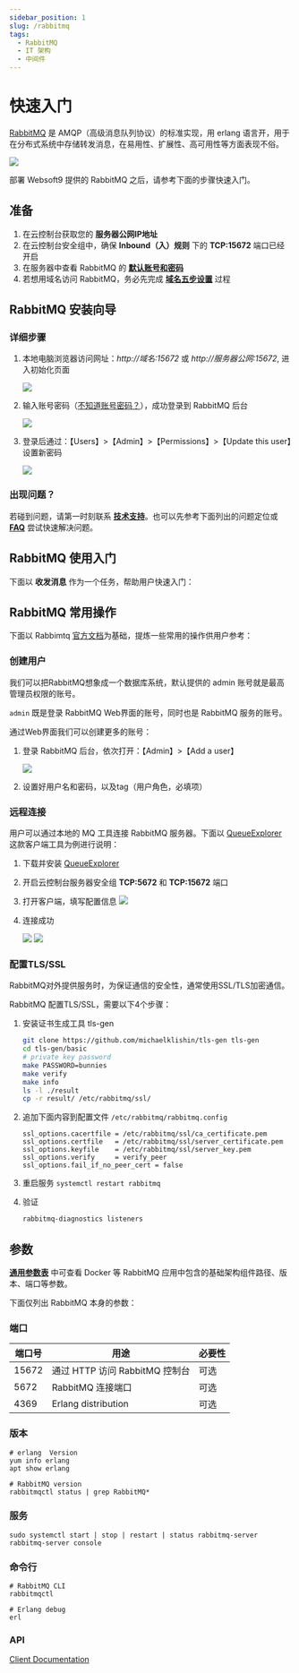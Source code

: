 ```yaml
---
sidebar_position: 1
slug: /rabbitmq
tags:
  - RabbitMQ 
  - IT 架构
  - 中间件
---
```


# 快速入门

[RabbitMQ](https://www.rabbitmq.com) 是 AMQP（高级消息队列协议）的标准实现，用 erlang 语言开，用于在分布式系统中存储转发消息，在易用性、扩展性、高可用性等方面表现不俗。

![](https://libs.websoft9.com/Websoft9/DocsPicture/zh/rabbitmq/rabbitmq-gui-websoft9.png)

部署 Websoft9 提供的 RabbitMQ 之后，请参考下面的步骤快速入门。

## 准备

1. 在云控制台获取您的 **服务器公网IP地址** 
2. 在云控制台安全组中，确保 **Inbound（入）规则** 下的 **TCP:15672** 端口已经开启
3. 在服务器中查看 RabbitMQ 的 **[默认账号和密码](./setup/credentials#getpw)**  
4. 若想用域名访问  RabbitMQ，务必先完成 **[域名五步设置](./dns#domain)** 过程

## RabbitMQ 安装向导

### 详细步骤

1. 本地电脑浏览器访问网址：*http://域名:15672* 或 *http://服务器公网:15672*, 进入初始化页面

   ![](https://libs.websoft9.com/Websoft9/DocsPicture/zh/rabbitmq/rabbitmq-login-websoft9.png)

2. 输入账号密码（[不知道账号密码？](./setup/credentials#getpw)），成功登录到 RabbitMQ 后台  

   ![](https://libs.websoft9.com/Websoft9/DocsPicture/zh/rabbitmq/rabbitmq-bk-websoft9.png)

3. 登录后通过：【Users】>【Admin】>【Permissions】>【Update this user】设置新密码  

   ![](https://libs.websoft9.com/Websoft9/DocsPicture/zh/rabbitmq/rabbitmq-pw-websoft9.png)


### 出现问题？

若碰到问题，请第一时刻联系 **[技术支持](./helpdesk)**。也可以先参考下面列出的问题定位或  **[FAQ](./faq#setup)** 尝试快速解决问题。


## RabbitMQ 使用入门

下面以 **收发消息** 作为一个任务，帮助用户快速入门：


## RabbitMQ 常用操作

下面以 Rabbimtq [官方文档](https://www.rabbitmq.com/documentation.html)为基础，提炼一些常用的操作供用户参考：  

### 创建用户

我们可以把RabbitMQ想象成一个数据库系统，默认提供的 admin 账号就是最高管理员权限的账号。  

`admin` 既是登录 RabbitMQ Web界面的账号，同时也是 RabbitMQ 服务的账号。

通过Web界面我们可以创建更多的账号：

1. 登录 RabbitMQ 后台，依次打开：【Admin】>【Add a user】

   ![](https://libs.websoft9.com/Websoft9/DocsPicture/zh/rabbitmq/rabbitmq-createuser-websoft9.png)

3. 设置好用户名和密码，以及tag（用户角色，必填项）

### 远程连接

用户可以通过本地的 MQ 工具连接 RabbitMQ 服务器。下面以 [QueueExplorer](https://www.cogin.com/mq/index.php) 这款客户端工具为例进行说明：

1. 下载并安装 [QueueExplorer](https://www.cogin.com/mq/download.php)

2. 开启云控制台服务器安全组 **TCP:5672** 和 **TCP:15672** 端口

3. 打开客户端，填写配置信息
   ![](https://libs.websoft9.com/Websoft9/DocsPicture/zh/rabbitmq/queueexplorer-rabbtimq001-websoft9.png)

3. 连接成功

   ![](https://libs.websoft9.com/Websoft9/DocsPicture/zh/rabbitmq/queueexplorer-rabbtimq002-websoft9.png)
   ![](https://libs.websoft9.com/Websoft9/DocsPicture/zh/rabbitmq/queueexplorer-rabbtimq003-websoft9.png)


### 配置TLS/SSL

RabbitMQ对外提供服务时，为保证通信的安全性，通常使用SSL/TLS加密通信。  

RabbitMQ 配置TLS/SSL，需要以下4个步骤：

1. 安装证书生成工具 tls-gen

    ```bash
    git clone https://github.com/michaelklishin/tls-gen tls-gen
    cd tls-gen/basic
    # private key password
    make PASSWORD=bunnies
    make verify
    make info
    ls -l ./result
    cp -r result/ /etc/rabbitmq/ssl/  
    ```

2. 追加下面内容到配置文件 `/etc/rabbitmq/rabbitmq.config`

    ```
    ssl_options.cacertfile = /etc/rabbitmq/ssl/ca_certificate.pem
    ssl_options.certfile   = /etc/rabbitmq/ssl/server_certificate.pem
    ssl_options.keyfile    = /etc/rabbitmq/ssl/server_key.pem
    ssl_options.verify     = verify_peer
    ssl_options.fail_if_no_peer_cert = false
    ```

3. 重启服务 `systemctl restart rabbitmq`

4. 验证
    ```bash
    rabbitmq-diagnostics listeners
    ```

## 参数

**[通用参数表](../setup/parameter)** 中可查看 Docker 等 RabbitMQ 应用中包含的基础架构组件路径、版本、端口等参数。 

下面仅列出 RabbitMQ 本身的参数：

### 端口

| 端口号 | 用途                                          | 必要性 |
| ------ | --------------------------------------------- | ------ |
| 15672   | 通过 HTTP 访问 RabbitMQ 控制台 | 可选   |
| 5672 | RabbitMQ 连接端口 | 可选   |
| 4369 | Erlang distribution | 可选   |


### 版本

```shell
# erlang  Version
yum info erlang
apt show erlang

# RabbitMQ version
rabbitmqctl status | grep RabbitMQ*
```

### 服务

```shell
sudo systemctl start | stop | restart | status rabbitmq-server
rabbitmq-server console
```

### 命令行

```
# RabbitMQ CLI
rabbitmqctl 

# Erlang debug
erl
```

### API

[Client Documentation](https://www.rabbitmq.com/dotnet-api-guide.html)





